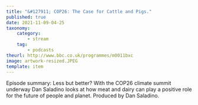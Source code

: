 ```yaml
---
title: "&#127911; COP26: The Case for Cattle and Pigs."
published: true
date: 2021-11-09-04-25
taxonomy:
    category:
        - stream
    tag:
        - podcasts
theurl: http://www.bbc.co.uk/programmes/m0011bxc
image: artwork-resized.JPEG
template: item
---
```


Episode summary: Less but better? With the COP26 climate summit underway Dan Saladino looks at how meat and dairy can play a positive role for the future of people and planet. Produced by Dan Saladino.
